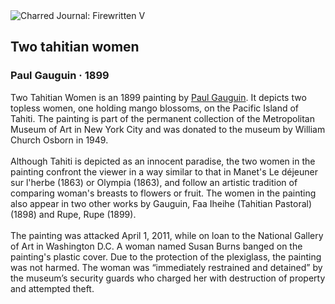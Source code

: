 <div class="artwork-of-the-day">
  <div class="container">
    <div class="img-wrapper">
      <img
        src="https://uploads7.wikiart.org/images/paul-gauguin/two-tahitian-women-1899.jpg!Large.jpg"
        alt="Charred Journal: Firewritten V" />
    </div>
    <div class="artwork-detail">
      <div class="artwork-origin"> 
        <h2 class="artwork-name">Two tahitian women</h2>
        <h3 class="artist">
          Paul Gauguin
                    ·  1899
        </h3>
      </div>
      <p class="description">
        <span class="artwork-description-text ng-binding" ng-bind-html="viewModel.ArtworkOfTheDay.Description | unsafe">Two Tahitian Women is an 1899 painting by <a target="_blank" href="/en/paul-gauguin">Paul Gauguin</a>. It depicts two topless women, one holding mango blossoms, on the Pacific Island of Tahiti. The painting is part of the permanent collection of the Metropolitan Museum of Art in New York City and was donated to the museum by William Church Osborn in 1949.
<br>
<br>Although Tahiti is depicted as an innocent paradise, the two women in the painting confront the viewer in a way similar to that in Manet's Le déjeuner sur l'herbe (1863) or Olympia (1863), and follow an artistic tradition of comparing woman's breasts to flowers or fruit. The women in the painting also appear in two other works by Gauguin, Faa Iheihe (Tahitian Pastoral) (1898) and Rupe, Rupe (1899).
<br>
<br>The painting was attacked April 1, 2011, while on loan to the National Gallery of Art in Washington D.C. A woman named Susan Burns banged on the painting's plastic cover. Due to the protection of the plexiglass, the painting was not harmed. The woman was “immediately restrained and detained” by the museum’s security guards who charged her with destruction of property and attempted theft.</span>
                        <div class="text-shadow-container" ng-show="showShadow" style=""></div>
      </p>
    </div>
  </div>

</div>
